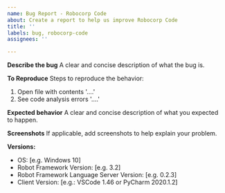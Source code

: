 ```yaml
---
name: Bug Report - Robocorp Code
about: Create a report to help us improve Robocorp Code
title: ''
labels: bug, robocorp-code
assignees: ''

---
```


**Describe the bug**
A clear and concise description of what the bug is.

**To Reproduce**
Steps to reproduce the behavior:
1. Open file with contents '....'
2. See code analysis errors '....'

**Expected behavior**
A clear and concise description of what you expected to happen.

**Screenshots**
If applicable, add screenshots to help explain your problem.

**Versions:**
 - OS: [e.g. Windows 10]
 - Robot Framework Version: [e.g. 3.2]
 - Robot Framework Language Server Version: [e.g. 0.2.3]
 - Client Version: [e.g.: VSCode 1.46 or PyCharm 2020.1.2]
